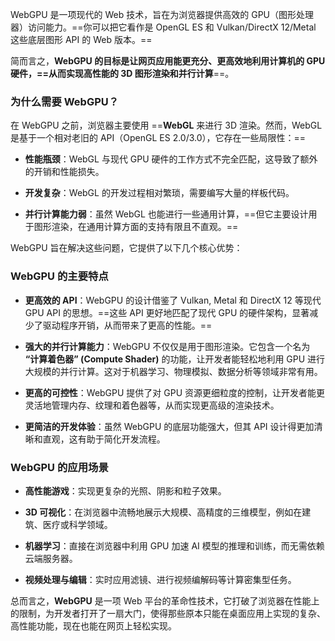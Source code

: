 WebGPU 是一项现代的 Web 技术，旨在为浏览器提供高效的 GPU（图形处理器）访问能力。==你可以把它看作是 OpenGL ES 和 Vulkan/DirectX 12/Metal 这些底层图形 API 的 Web 版本。==

简而言之，**WebGPU 的目标是让网页应用能更充分、更高效地利用计算机的 GPU 硬件，==从而实现高性能的 3D 图形渲染和并行计算**==。

### 为什么需要 WebGPU？

在 WebGPU 之前，浏览器主要使用 ==**WebGL** 来进行 3D 渲染。然而，WebGL 是基于一个相对老旧的 API（OpenGL ES 2.0/3.0），它存在一些局限性：==

- **性能瓶颈**：WebGL 与现代 GPU 硬件的工作方式不完全匹配，这导致了额外的开销和性能损失。
    
- **开发复杂**：WebGL 的开发过程相对繁琐，需要编写大量的样板代码。
    
- **并行计算能力弱**：虽然 WebGL 也能进行一些通用计算，==但它主要设计用于图形渲染，在通用计算方面的支持有限且不直观。==
    

WebGPU 旨在解决这些问题，它提供了以下几个核心优势：

### WebGPU 的主要特点

- **更高效的 API**：WebGPU 的设计借鉴了 Vulkan, Metal 和 DirectX 12 等现代 GPU API 的思想。==这些 API 更好地匹配了现代 GPU 的硬件架构，显著减少了驱动程序开销，从而带来了更高的性能。==
    
- **强大的并行计算能力**：WebGPU 不仅仅是用于图形渲染。它包含一个名为 **“计算着色器” (Compute Shader)** 的功能，让开发者能轻松地利用 GPU 进行大规模的并行计算。这对于机器学习、物理模拟、数据分析等领域非常有用。
    
- **更高的可控性**：WebGPU 提供了对 GPU 资源更细粒度的控制，让开发者能更灵活地管理内存、纹理和着色器等，从而实现更高级的渲染技术。
    
- **更简洁的开发体验**：虽然 WebGPU 的底层功能强大，但其 API 设计得更加清晰和直观，这有助于简化开发流程。
    

### WebGPU 的应用场景

- **高性能游戏**：实现更复杂的光照、阴影和粒子效果。
    
- **3D 可视化**：在浏览器中流畅地展示大规模、高精度的三维模型，例如在建筑、医疗或科学领域。
    
- **机器学习**：直接在浏览器中利用 GPU 加速 AI 模型的推理和训练，而无需依赖云端服务器。
    
- **视频处理与编辑**：实时应用滤镜、进行视频编解码等计算密集型任务。
    

总而言之，**WebGPU** 是一项 Web 平台的革命性技术，它打破了浏览器在性能上的限制，为开发者打开了一扇大门，使得那些原本只能在桌面应用上实现的复杂、高性能功能，现在也能在网页上轻松实现。